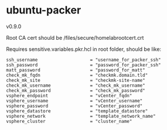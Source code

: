 # ubuntu-packer

v0.9.0

Root CA cert should be /files/secure/homelabrootcert.crt

Requires sensitive.variables.pkr.hcl in root folder, should be like:

```
ssh_username                    = "username_for_packer_ssh"
ssh_password                    = "password_for_packer_ssh"
matt_password                   = "password_for_matt"
check_mk_fqdn                   = "checkmk.domain.tld"
check_mk_site                   = "checkmk-site-name"
check_mk_username               = "check_mk_username"
check_mk_password               = "check_mk_password"
vsphere_endpoint                = "vCenter_fqdn"
vsphere_username                = "vCenter_username"
vsphere_password                = "vCenter_password"
vsphere_datastore               = "template_datastore"
vsphere_network                 = "template_network_name"
vsphere_cluster                 = "cluster_name"
```
